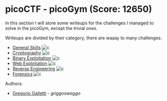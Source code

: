 # picoCTF - picoGym (Score: **12650**)
In this section I will store some writeups for the challenges I managed to solve in the picoGym, except the trivial ones.

Writeups are divided by their category, there are waaay to many challenges:
- [General Skills](https://github.com/gregalletti/CTF_writeups/tree/main/trainings/picoCTF/general/README.md) ![c](https://img.shields.io/badge/General-lightgrey)
- [Cryptography](https://github.com/gregalletti/CTF_writeups/tree/main/trainings/picoCTF/crypto/README.md) ![c](https://img.shields.io/badge/Crypto-orange) 
- [Binary Exploitation](https://github.com/gregalletti/CTF_writeups/tree/main/trainings/picoCTF/binary/README.md) ![c](https://img.shields.io/badge/Binary-darkred)
- [Web Exploitation](https://github.com/gregalletti/CTF_writeups/tree/main/trainings/picoCTF/web/README.md) ![c](https://img.shields.io/badge/Web-purple)
- [Reverse Engineering](https://github.com/gregalletti/CTF_writeups/tree/main/trainings/picoCTF/reverse/README.md) ![c](https://img.shields.io/badge/Reverse-lightblue)
- [Forensics](https://github.com/gregalletti/CTF_writeups/tree/main/trainings/picoCTF/forensics/README.md) ![c](https://img.shields.io/badge/Forensics-blue)

Authors: 
* [Gregorio Galletti](https://github.com/gregalletti) - _griggoswaggo_ 
